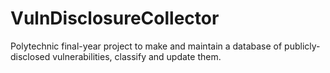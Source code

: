 # VulnDisclosureCollector
Polytechnic final-year project to make and maintain a database of publicly-disclosed vulnerabilities, classify and update them.
